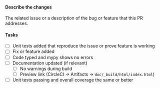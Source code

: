 <!--
Please prefix your PR title with [WIP] for PRs that are in progress and change
to [MRG] when you consider them ready for final review.
-->

#### Describe the changes
The related issue or a description of the bug or feature that this PR addresses.

#### Tasks
- [ ] Unit tests added that reproduce the issue or prove feature is working
- [ ] Fix or feature added
- [ ] Code typed and mypy shows no errors
- [ ] Documentation updated (if relevant)
  - [ ] No warnings during build
  - [ ] Preview link (CircleCI -> Artifacts -> `doc/_build/html/index.html`)
- [ ] Unit tests passing and overall coverage the same or better
